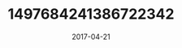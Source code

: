 ---
title: "1497684241386722342"
image: "2017-04-21 16.58.16 1497684241386722342_46248401"
date: "2017-04-21"
type: "photo"
---